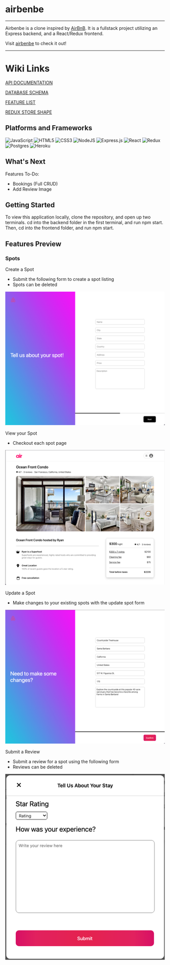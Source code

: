 # airbenbe

***

Airbenbe is a clone inspired by [AirBnB](https://www.airbnb.com/). It is a fullstack project utilizing an Express backend, and a React/Redux frontend.

Visit [airbenbe](https://airbenbe.herokuapp.com/) to check it out!

***

# Wiki Links

[API DOCUMENTATION](https://github.com/Dylluu/API-project/wiki/API-Documentation)

[DATABASE SCHEMA](https://github.com/Dylluu/API-project/wiki/Database-Schema)

[FEATURE LIST](https://github.com/Dylluu/API-project/wiki/Feature-List)

[REDUX STORE SHAPE](https://github.com/Dylluu/API-project/wiki/Redux-Store-Shape)

## Platforms and Frameworks

![JavaScript](https://img.shields.io/badge/javascript-%23323330.svg?style=for-the-badge&logo=javascript&logoColor=%23F7DF1E)
![HTML5](https://img.shields.io/badge/html5-%23E34F26.svg?style=for-the-badge&logo=html5&logoColor=white)
![CSS3](https://img.shields.io/badge/css3-%231572B6.svg?style=for-the-badge&logo=css3&logoColor=white)
![NodeJS](https://img.shields.io/badge/node.js-6DA55F?style=for-the-badge&logo=node.js&logoColor=white)
![Express.js](https://img.shields.io/badge/express.js-%23404d59.svg?style=for-the-badge&logo=express&logoColor=%2361DAFB)
![React](https://img.shields.io/badge/react-%2320232a.svg?style=for-the-badge&logo=react&logoColor=%2361DAFB)
![Redux](https://img.shields.io/badge/redux-%23593d88.svg?style=for-the-badge&logo=redux&logoColor=white)
![Postgres](https://img.shields.io/badge/postgres-%23316192.svg?style=for-the-badge&logo=postgresql&logoColor=white)
![Heroku](https://img.shields.io/badge/heroku-%23430098.svg?style=for-the-badge&logo=heroku&logoColor=white)

## What's Next

Features To-Do:
- Bookings (Full CRUD)
- Add Review Image

## Getting Started

To view this application locally, clone the repository, and open up two terminals. cd into the backend folder in the first terminal, and run npm start. Then, cd into the frontend folder, and run npm start.

## Features Preview

### Spots

Create a Spot
- Submit the following form to create a spot listing
- Spots can be deleted

![image](./assets/createSpot.png)

View your Spot
- Checkout each spot page

![image](./assets/eachSpot.png)

Update a Spot
- Make changes to your existing spots with the update spot form

![image](./assets/updateSpot.png)

Submit a Review
- Submit a review for a spot using the following form
- Reviews can be deleted

![image](./assets/reviewForm.png)
